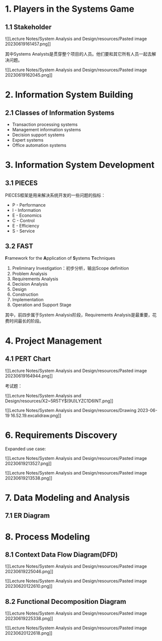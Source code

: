 # 1. Players in the Systems Game

## 1.1 Stakeholder

![[Lecture Notes/System Analysis and Design/resources/Pasted image 20230619161457.png]]

其中Systems Analysts是贯穿整个项目的人员。他们要和其它所有人员一起去解决问题。

![[Lecture Notes/System Analysis and Design/resources/Pasted image 20230619162045.png]]

# 2. Information System Building

## 2.1 Classes of Information Systems

* Transaction processing systems
* Management information systems
* Decision support systems
* Expert systems
* Office automation systems

# 3. Information System Development

## 3.1 PIECES

PIECES框架是用来解决系统开发的一些问题的指标：

* P - Performance
* I - Information
* E - Economics
* C - Control
* E - Efficiency
* S - Service

## 3.2 FAST

**F**ramework for the **A**pplication of **S**ystems **T**echniques

1. Preliminary Investigation：初步分析，输出Scope definition
2. Problem Analysis
3. Requirements Analysis
4. Decision Analysis
5. Design
6. Construction
7. Implementation
8. Operation and Support Stage

其中，前四步属于System Analysis阶段，Requirements Analysis是最重要，花费时间最长的阶段。

# 4. Project Management

## 4.1 PERT Chart

![[Lecture Notes/System Analysis and Design/resources/Pasted image 20230619164944.png]]

考试题：

![[Lecture Notes/System Analysis and Design/resources/X2~5R5TY$(9U)LYZC1D6INT.png]]

![[Lecture Notes/System Analysis and Design/resources/Drawing 2023-06-19 16.52.19.excalidraw.png]]

# 6. Requirements Discovery

Expanded use case:

![[Lecture Notes/System Analysis and Design/resources/Pasted image 20230619213527.png]]

![[Lecture Notes/System Analysis and Design/resources/Pasted image 20230619213538.png]]

# 7. Data Modeling and Analysis

## 7.1 ER Diagram

# 8. Process Modeling

## 8.1 Context Data Flow Diagram(DFD)

![[Lecture Notes/System Analysis and Design/resources/Pasted image 20230619225046.png]]

![[Lecture Notes/System Analysis and Design/resources/Pasted image 20230620122610.png]]

## 8.2 Functional Decomposition Diagram

![[Lecture Notes/System Analysis and Design/resources/Pasted image 20230619225338.png]]

![[Lecture Notes/System Analysis and Design/resources/Pasted image 20230620122618.png]]